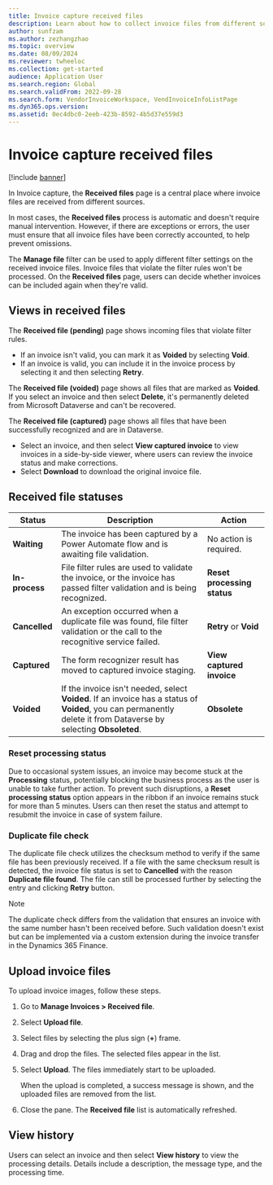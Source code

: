 ```yaml
---
title: Invoice capture received files
description: Learn about how to collect invoice files from different sources in Invoice capture, including an outline on views in received files.
author: sunfzam
ms.author: zezhangzhao
ms.topic: overview
ms.date: 08/09/2024
ms.reviewer: twheeloc
ms.collection: get-started
audience: Application User
ms.search.region: Global
ms.search.validFrom: 2022-09-28
ms.search.form: VendorInvoiceWorkspace, VendInvoiceInfoListPage
ms.dyn365.ops.version: 
ms.assetid: 0ec4dbc0-2eeb-423b-8592-4b5d37e559d3
---
```


# Invoice capture received files

[!include [banner](../includes/banner.md)]

In Invoice capture, the **Received files** page is a central place where invoice files are received from different sources.

In most cases, the **Received files** process is automatic and doesn't require manual intervention. However, if there are exceptions or errors, the user must ensure that all invoice files have been correctly accounted, to help prevent omissions.

The **Manage file** filter can be used to apply different filter settings on the received invoice files. Invoice files that violate the filter rules won't be processed. On the **Received files** page, users can decide whether invoices can be included again when they're valid.

## Views in received files

The **Received file (pending)** page shows incoming files that violate filter rules.

- If an invoice isn't valid, you can mark it as **Voided** by selecting **Void**.
- If an invoice is valid, you can include it in the invoice process by selecting it and then selecting **Retry**.

The **Received file (voided)** page shows all files that are marked as **Voided**. If you select an invoice and then select **Delete**, it's permanently deleted from Microsoft Dataverse and can't be recovered.

The **Received file (captured)** page shows all files that have been successfully recognized and are in Dataverse.

- Select an invoice, and then select **View captured invoice** to view invoices in a side-by-side viewer, where users can review the invoice status and make corrections.
- Select **Download** to download the original invoice file.

## Received file statuses

| Status | Description | Action |
|---|---|---|
| **Waiting** | The invoice has been captured by a Power Automate flow and is awaiting file validation. | No action is required. |
| **In-process** | File filter rules are used to validate the invoice, or the invoice has passed filter validation and is being recognized. | **Reset processing status** |
| **Cancelled** | An exception occurred when a duplicate file was found, file filter validation or the call to the recognitive service failed. | **Retry** or **Void** |
| **Captured** | The form recognizer result has moved to captured invoice staging. | **View captured invoice** |
| **Voided** | If the invoice isn't needed, select **Voided**. If an invoice has a status of **Voided**, you can permanently delete it from Dataverse by selecting **Obsoleted**. | **Obsolete** |

### Reset processing status

Due to occasional system issues, an invoice may become stuck at the **Processing** status, potentially blocking the business process as the user is unable to take further action. To prevent such disruptions, a **Reset processing status** option appears in the ribbon if an invoice remains stuck for more than 5 minutes. Users can then reset the status and attempt to resubmit the invoice in case of system failure. 

### Duplicate file check
The duplicate file check utilizes the checksum method to verify if the same file has been previously received. If a file with the same checksum result is detected, the invoice file status is set to **Cancelled** with the reason **Duplicate file found**. The file can still be processed further by selecting the entry and clicking **Retry** button. 

> [!NOTE]
> The duplicate check differs from the validation that ensures an invoice with the same number hasn't been received before. Such validation doesn't exist but can be implemented via a custom extension during the invoice transfer in the Dynamics 365 Finance.

## Upload invoice files

To upload invoice images, follow these steps.

1. Go to **Manage Invoices \> Received file**.
2. Select **Upload file**.
3. Select files by selecting the plus sign (**+**) frame.
4. Drag and drop the files. The selected files appear in the list.
5. Select **Upload**. The files immediately start to be uploaded.

    When the upload is completed, a success message is shown, and the uploaded files are removed from the list.

6. Close the pane. The **Received file** list is automatically refreshed.

## View history

Users can select an invoice and then select **View history** to view the processing details. Details include a description, the message type, and the processing time.
